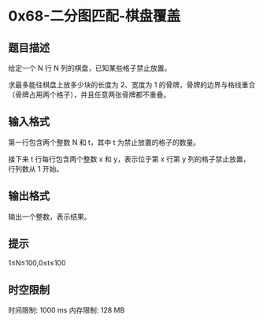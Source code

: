 # 0x68-二分图匹配-棋盘覆盖

## 题目描述

给定一个 N 行 N 列的棋盘，已知某些格子禁止放置。

求最多能往棋盘上放多少块的长度为 2、宽度为 1 的骨牌，骨牌的边界与格线重合（骨牌占用两个格子），并且任意两张骨牌都不重叠。

## 输入格式

第一行包含两个整数 N 和 t，其中 t 为禁止放置的格子的数量。

接下来 t 行每行包含两个整数 x 和 y，表示位于第 x 行第 y 列的格子禁止放置，行列数从 1 开始。

## 输出格式

输出一个整数，表示结果。

## 提示

1≤N≤100,0≤t≤100

## 时空限制

时间限制: 1000 ms
内存限制: 128 MB
